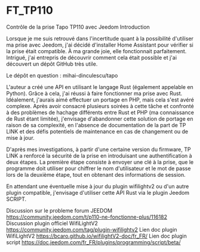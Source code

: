 # FT_TP110
Contrôle de la prise Tapo TP110 avec Jeedom
Introduction

Lorsque je me suis retrouvé dans l'incertitude quant à la possibilité d'utiliser ma prise avec Jeedom, j'ai décidé d'installer Home Assistant pour vérifier si la prise était compatible. À ma grande joie, elle fonctionnait parfaitement. Intrigué, j'ai entrepris de découvrir comment cela était possible et j'ai découvert un dépôt GitHub très utile.

Le dépôt en question : mihai-dinculescu/tapo

L'auteur a créé une API en utilisant le langage Rust (également appelable en Python). Grâce à cela, j'ai réussi à faire fonctionner ma prise avec Rust. Idéalement, j'aurais aimé effectuer un portage en PHP, mais cela s'est avéré complexe. Après avoir consacré plusieurs soirées à cette tâche et confronté à des problèmes de hachage différents entre Rust et PHP (ma connaissance de Rust étant limitée), j'envisage d'abandonner cette solution de portage en raison de sa complexité, en l'absence de documentation de la part de TP LINK et des défis potentiels de maintenance en cas de changement ou de mise à jour.

D'après mes investigations, à partir d'une certaine version du firmware, TP LINK a renforcé la sécurité de la prise en introduisant une authentification à deux étapes. La première étape consiste à envoyer une clé à la prise, que le programme doit utiliser pour chiffrer le nom d'utilisateur et le mot de passe lors de la deuxième étape, tout en obtenant des informations de session.

En attendant une éventuelle mise à jour du plugin wifilightv2 ou d'un autre plugin compatible, j'envisage d'utiliser cette API Rust via le plugin Jeedom SCRIPT.

Discussion sur le probleme forum JEEDOM https://community.jeedom.com/t/p110-ne-fonctionne-plus/116182
Discussion plugin officiel WifiLightV2 https://community.jeedom.com/tag/plugin-wifilightv2
Lien doc plugin WifiLightV2 https://bcaro.github.io/wifilightV2-doc/fr_FR/
Lien doc plugin script https://doc.jeedom.com/fr_FR/plugins/programming/script/beta/

